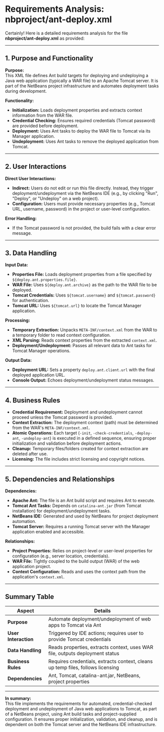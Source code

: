 # Requirements Analysis: nbproject/ant-deploy.xml

Certainly! Here is a detailed requirements analysis for the file **nbproject/ant-deploy.xml** as provided:

---

## 1. Purpose and Functionality

**Purpose:**  
This XML file defines Ant build targets for deploying and undeploying a Java web application (typically a WAR file) to an Apache Tomcat server. It is part of the NetBeans project infrastructure and automates deployment tasks during development.

**Functionality:**  
- **Initialization:** Loads deployment properties and extracts context information from the WAR file.
- **Credential Checking:** Ensures required credentials (Tomcat password) are provided before deployment.
- **Deployment:** Uses Ant tasks to deploy the WAR file to Tomcat via its Manager application.
- **Undeployment:** Uses Ant tasks to remove the deployed application from Tomcat.

---

## 2. User Interactions

**Direct User Interactions:**  
- **Indirect:** Users do not edit or run this file directly. Instead, they trigger deployment/undeployment via the NetBeans IDE (e.g., by clicking "Run", "Deploy", or "Undeploy" on a web project).
- **Configuration:** Users must provide necessary properties (e.g., Tomcat URL, username, password) in the project or user-level configuration.

**Error Handling:**  
- If the Tomcat password is not provided, the build fails with a clear error message.

---

## 3. Data Handling

**Input Data:**
- **Properties File:** Loads deployment properties from a file specified by `${deploy.ant.properties.file}`.
- **WAR File:** Uses `${deploy.ant.archive}` as the path to the WAR file to be deployed.
- **Tomcat Credentials:** Uses `${tomcat.username}` and `${tomcat.password}` for authentication.
- **Tomcat URL:** Uses `${tomcat.url}` to locate the Tomcat Manager application.

**Processing:**
- **Temporary Extraction:** Unpacks `META-INF/context.xml` from the WAR to a temporary folder to read context configuration.
- **XML Parsing:** Reads context properties from the extracted `context.xml`.
- **Deployment/Undeployment:** Passes all relevant data to Ant tasks for Tomcat Manager operations.

**Output Data:**
- **Deployment URL:** Sets a property `deploy.ant.client.url` with the final deployed application URL.
- **Console Output:** Echoes deployment/undeployment status messages.

---

## 4. Business Rules

- **Credential Requirement:** Deployment and undeployment cannot proceed unless the Tomcat password is provided.
- **Context Extraction:** The deployment context (path) must be determined from the WAR's `META-INF/context.xml`.
- **Atomic Operations:** Each target (`-init`, `-check-credentials`, `-deploy-ant`, `-undeploy-ant`) is executed in a defined sequence, ensuring proper initialization and validation before deployment actions.
- **Cleanup:** Temporary files/folders created for context extraction are deleted after use.
- **Licensing:** The file includes strict licensing and copyright notices.

---

## 5. Dependencies and Relationships

**Dependencies:**
- **Apache Ant:** The file is an Ant build script and requires Ant to execute.
- **Tomcat Ant Tasks:** Depends on `catalina-ant.jar` (from Tomcat installation) for deployment/undeployment tasks.
- **NetBeans IDE:** Generated and used by NetBeans for project deployment automation.
- **Tomcat Server:** Requires a running Tomcat server with the Manager application enabled and accessible.

**Relationships:**
- **Project Properties:** Relies on project-level or user-level properties for configuration (e.g., server location, credentials).
- **WAR File:** Tightly coupled to the build output (WAR) of the web application project.
- **Context Configuration:** Reads and uses the context path from the application's `context.xml`.

---

## Summary Table

| Aspect             | Details                                                                                  |
|--------------------|------------------------------------------------------------------------------------------|
| **Purpose**        | Automate deployment/undeployment of web apps to Tomcat via Ant                           |
| **User Interaction** | Triggered by IDE actions; requires user to provide Tomcat credentials                  |
| **Data Handling**  | Reads properties, extracts context, uses WAR file, outputs deployment status             |
| **Business Rules** | Requires credentials, extracts context, cleans up temp files, follows licensing          |
| **Dependencies**   | Ant, Tomcat, catalina-ant.jar, NetBeans, project properties                              |

---

**In summary:**  
This file implements the requirements for automated, credential-checked deployment and undeployment of Java web applications to Tomcat, as part of a NetBeans project, using Ant build tasks and project-supplied configuration. It ensures proper initialization, validation, and cleanup, and is dependent on both the Tomcat server and the NetBeans IDE infrastructure.